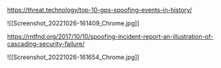 
https://threat.technology/top-10-gps-spoofing-events-in-history/

![[Screenshot_20221026-161409_Chrome.jpg]]

https://rntfnd.org/2017/10/10/spoofing-incident-report-an-illustration-of-cascading-security-failure/

![[Screenshot_20221026-161654_Chrome.jpg]]